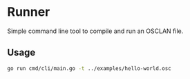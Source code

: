 # Runner

Simple command line tool to compile and run an OSCLAN file.

## Usage

```bash
go run cmd/cli/main.go -t ../examples/hello-world.osc
```